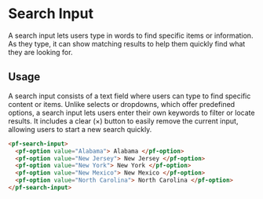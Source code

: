 # Search Input
A search input lets users type in words to find specific items or information. As they type, it can show matching results to help them quickly find what they are looking for.

## Usage
A search input consists of a text field where users can type to find specific content or items. Unlike selects or dropdowns, which offer predefined options, a search input lets users enter their own keywords to filter or locate results. It includes a clear (×) button to easily remove the current input, allowing users to start a new search quickly.

```html
<pf-search-input>
  <pf-option value="Alabama"> Alabama </pf-option>
  <pf-option value="New Jersey"> New Jersey </pf-option>
  <pf-option value="New York"> New York </pf-option>
  <pf-option value="New Mexico"> New Mexico </pf-option>
  <pf-option value="North Carolina"> North Carolina </pf-option>
</pf-search-input>
```
